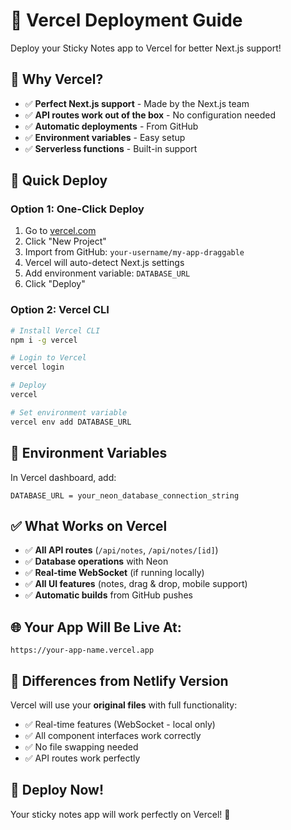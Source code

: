 # 🚀 Vercel Deployment Guide

Deploy your Sticky Notes app to Vercel for better Next.js support!

## 🎯 Why Vercel?

- ✅ **Perfect Next.js support** - Made by the Next.js team
- ✅ **API routes work out of the box** - No configuration needed
- ✅ **Automatic deployments** - From GitHub
- ✅ **Environment variables** - Easy setup
- ✅ **Serverless functions** - Built-in support

## 🚀 **Quick Deploy**

### **Option 1: One-Click Deploy**
1. Go to [vercel.com](https://vercel.com)
2. Click "New Project"
3. Import from GitHub: `your-username/my-app-draggable`
4. Vercel will auto-detect Next.js settings
5. Add environment variable: `DATABASE_URL`
6. Click "Deploy"

### **Option 2: Vercel CLI**
```bash
# Install Vercel CLI
npm i -g vercel

# Login to Vercel
vercel login

# Deploy
vercel

# Set environment variable
vercel env add DATABASE_URL
```

## 🔧 **Environment Variables**

In Vercel dashboard, add:
```
DATABASE_URL = your_neon_database_connection_string
```

## ✅ **What Works on Vercel**

- ✅ **All API routes** (`/api/notes`, `/api/notes/[id]`)
- ✅ **Database operations** with Neon
- ✅ **Real-time WebSocket** (if running locally)
- ✅ **All UI features** (notes, drag & drop, mobile support)
- ✅ **Automatic builds** from GitHub pushes

## 🌐 **Your App Will Be Live At:**
`https://your-app-name.vercel.app`

## 🔄 **Differences from Netlify Version**

Vercel will use your **original files** with full functionality:
- ✅ Real-time features (WebSocket - local only)
- ✅ All component interfaces work correctly
- ✅ No file swapping needed
- ✅ API routes work perfectly

## 🎉 **Deploy Now!**

Your sticky notes app will work perfectly on Vercel! 🚀